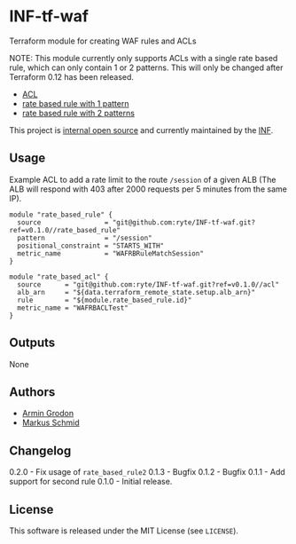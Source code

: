 # INF-tf-waf

Terraform module for creating WAF rules and ACLs

NOTE: This module currently only supports ACLs with a single rate based rule,
which can only contain 1 or 2 patterns. This will only be changed after
Terraform 0.12 has been released.

- [ACL](acl/README.md)
- [rate based rule with 1 pattern](rate_based_rule/README.md)
- [rate based rule with 2 patterns](rate_based_rule2/README.md)

This project is [internal open source](https://en.wikipedia.org/wiki/Inner_source)
and currently maintained by the [INF](https://github.com/orgs/ryte/teams/inf).


## Usage

Example ACL to add a rate limit to the route `/session` of a given ALB (The ALB
will respond with 403 after 2000 requests per 5 minutes from the same IP).

```hcl
module "rate_based_rule" {
  source                = "git@github.com:ryte/INF-tf-waf.git?ref=v0.1.0//rate_based_rule"
  pattern               = "/session"
  positional_constraint = "STARTS_WITH"
  metric_name           = "WAFRBRuleMatchSession"
}

module "rate_based_acl" {
  source      = "git@github.com:ryte/INF-tf-waf.git?ref=v0.1.0//acl"
  alb_arn     = "${data.terraform_remote_state.setup.alb_arn}"
  rule        = "${module.rate_based_rule.id}"
  metric_name = "WAFRBACLTest"
}
```

## Outputs
None

## Authors

- [Armin Grodon](https://github.com/x4121)
- [Markus Schmid](https://github.com/h0raz)

## Changelog

0.2.0 - Fix usage of `rate_based_rule2`
0.1.3 - Bugfix
0.1.2 - Bugfix
0.1.1 - Add support for second rule
0.1.0 - Initial release.

## License

This software is released under the MIT License (see `LICENSE`).
